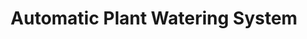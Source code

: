---
layout: page
title: Automatic Plant Watering System 
description: Automatic Plant Watering System that checks the moisture level and pumps water accordingly, using an Arudino and Capacitive Moisture Sensor.
img: assets/img/APWSimage.JPG
redirect: https://github.com/Jasminekhalil/Automatic-Plant-Watering-System
importance: 9
category: project
---